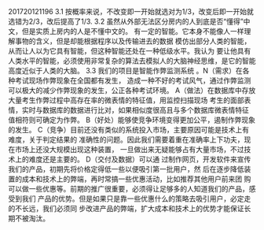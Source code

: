 201720121196
3.1 按概率来说，不改变即一开始就选对为1/3，改变后即一开始就选错为2/3，改后提高了1/3.
3.2 虽然从外部无法区分房内的人到底是否“懂得”中文，但是实质上房内的人是不懂中文的。
有一定的智能。它本身不能像人一样理解事物的含义，但是却能根据程序以及传输进去的数据
模仿出部分人类的智能，从而让人以为它具有智能，但这种智能还处在一种低级水平。我认为
要让他具有人类水平的智能，必须使用非常复杂的算法去模拟人的大脑神经思维，是它的智能
高度近似于人类的大脑。
3.3 我们的项目是智能作弊监测系统 。N（需求）在各种考试现场作弊现象在全国都有发生，
造成一种不好的考试风气，通过作弊监测可以极大的减少作弊现象的发生，公正各种考试环境。
A（做法）在数据库中存放大量考生作弊过程中高存在率的微表情的特征值，用监控扫描现场
考生的面部表情，实时与数据库的数据进行比对，如果相似度很高且与多个数据库微表情特征
值相符则可确定为作弊。 B（好处）能够使竞争环境变得更加公平，遏制作弊现象的发生。
C（竞争）目前还没有类似的系统投入市场，主要原因可能是技术上有难度，关于判定结果的
准确性的问题。因此我们需要着重在准确率上下功夫，现在市场上还没大规模出现这种装置，
一旦做出来无疑能够占有大量市场，不过技术上的难度还是主要的。 D（交付及数据）可以通
过制作网页，开发软件来宣传我们的产品，初期先将价格定得低一些以便吸引第一批用户，然
后在逐步降低装置的成本和技术上的弊端，再时常搞一些优惠活动，比如推荐其他用户前来团
购可以做一些优惠等。前期的推广很重要，必须得让足够多的人知道我们的产品，感受到我们
产品的优势。但是如果只是靠一些优惠什么的策略去吸引用户，必定走的不长远，我们必须同
步改进产品的弊端，扩大成本和技术上的优势才能保证长期不被淘汰。

